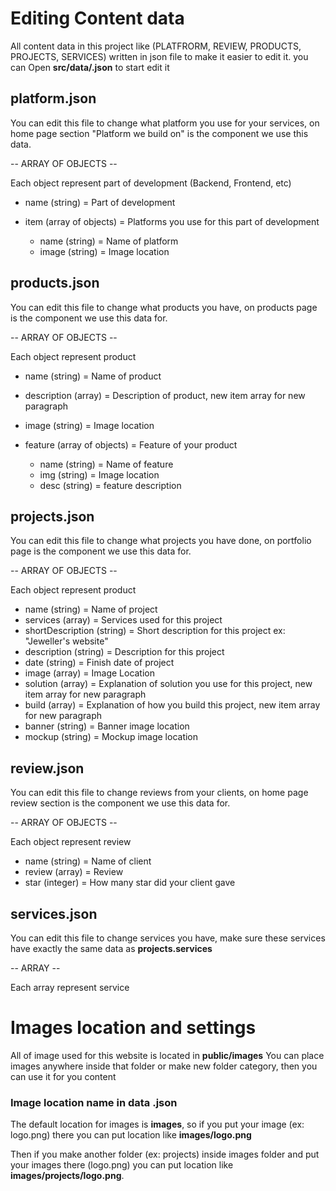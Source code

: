 # Editing Content data

All content data in this project like (PLATFRORM, REVIEW, PRODUCTS, PROJECTS, SERVICES) written in json file to make it easier to edit it.
you can Open **src/data/.json** to start edit it

## platform.json

You can edit this file to change what platform you use for your services, on home page section "Platform we build on" is the component we use this data.

-- ARRAY OF OBJECTS --

Each object represent part of development (Backend, Frontend, etc)

* name (string) = Part of development 
* item (array of objects) = Platforms you use for this part of development

   * name (string) = Name of platform 
   * image (string) = Image location 


## products.json

You can edit this file to change what products you have, on products page is the component we use this data for.

-- ARRAY OF OBJECTS --

Each object represent product 

* name (string) = Name of product
* description (array) = Description of product, new item array for new paragraph
* image (string) = Image location 
* feature (array of objects) = Feature of your product 

   * name (string) = Name of feature 
   * img (string) = Image location 
   * desc (string) = feature description
   

## projects.json

You can edit this file to change what projects you have done, on portfolio page is the component we use this data for.

-- ARRAY OF OBJECTS --

Each object represent product 

* name (string) = Name of project
* services (array) = Services used for this project
* shortDescription (string) = Short description for this project ex: "Jeweller's website"
* description (string) = Description for this project
* date (string) = Finish date of project
* image (array) = Image Location
* solution (array) = Explanation of solution you use for this project, new item array for new paragraph
* build (array) = Explanation of how you build this project, new item array for new paragraph
* banner (string) = Banner image location
* mockup (string) = Mockup image location


## review.json

You can edit this file to change reviews from your clients, on home page review section is the component we use this data for.

-- ARRAY OF OBJECTS --

Each object represent review 

* name (string) = Name of client
* review (array) = Review
* star (integer) = How many star did your client gave


## services.json

You can edit this file to change services you have, make sure these services have exactly the same data as **projects.services**

-- ARRAY --

Each array represent service 



# Images location and settings

All of image used for this website is located in **public/images**
You can place images anywhere inside that folder or make new folder category, then you can use it for you content


### Image location name in data .json

The default location for images is **images**, so if you put your image (ex: logo.png) there you can put location like **images/logo.png**

Then if you make another folder (ex: projects) inside images folder and put your images there (logo.png) you can put location like **images/projects/logo.png**.


